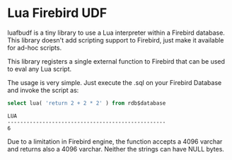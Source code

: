 Lua Firebird UDF
================

luafbudf is a tiny library to use a Lua interpreter within a Firebird database. This library doesn't add scripting support to Firebird, just make it available for ad-hoc scripts.

This library registers a single external function to Firebird that can be used to eval any Lua script.

The usage is very simple. Just execute the .sql on your Firebird Database and invoke the script as:

```sql
select lua( 'return 2 + 2 * 2' ) from rdb$database
```

```
LUA
--------------------------------------------------
6
```

Due to a limitation in Firebird engine, the function accepts a 4096 varchar and returns also a 4096 varchar. Neither the strings can have NULL bytes.
